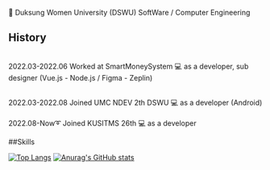 
🏫 Duksung Women University (DSWU) SoftWare / Computer Engineering

## History
<br>
2022.03-2022.06 Worked at SmartMoneySystem 💻 as a developer, sub designer (Vue.js - Node.js / Figma - Zeplin)
<br>
<br>

2022.03-2022.08 Joined UMC NDEV 2th DSWU 💻 as a developer (Android)
<br>
<br>
2022.08-Now➰ Joined KUSITMS 26th 💻 as a developer 
<br>


<!--
**MinseoShindor/MinseoShindor** is a ✨ _special_ ✨ repository because its `README.md` (this file) appears on your GitHub profile.

Here are some ideas to get you started:

- 🔭 I’m currently working on ...
- 🌱 I’m currently learning ...
- 👯 I’m looking to collaborate on ...
- 🤔 I’m looking for help with ...
- 💬 Ask me about ...
- 📫 How to reach me: ...
- 😄 Pronouns: ...
- ⚡ Fun fact: ...
-->


##Skills

[![Top Langs](https://github-readme-stats.vercel.app/api/top-langs/?username=MinseoShindor&layout=compact)](https://github.com/MinseoShindor/github-readme-stats)
[![Anurag's GitHub stats](https://github-readme-stats.vercel.app/api?username=MinseoShindor)](https://github.com/MinseoShindor/github-readme-stats)


